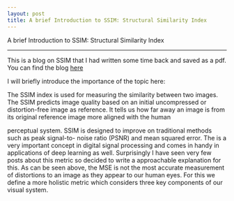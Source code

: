 ```yaml
---
layout: post
title: A brief Introduction to SSIM: Structural Similarity Index
---
```

A brief Introduction to SSIM: Structural Similarity Index

---
This is a blog on SSIM that I had written some time back and saved as a pdf. You can find the blog [here](https://drive.google.com/file/d/1rM3fMJ45F-bVYSz7dL8y1_mBDChIrs8g/view?usp=sharing)

I will briefly introduce the importance of the topic here: 

The SSIM index is used for measuring the similarity between two images. The SSIM
predicts image quality based on an initial uncompressed or distortion-free image as reference. It
tells us how far away an image is from its original reference image more aligned with the human

perceptual system. SSIM is designed to improve on traditional methods such as peak signal-to-
noise ratio (PSNR) and mean squared error. The is a very important concept in digital signal processing and comes in handy in applications of deep learning as well. Surprisingly I have seen
very few posts about this metric so decided to write a approachable explanation for this.
As can be seen above, the MSE is not the most accurate measurement of distortions to an image
as they appear to our human eyes. For this we define a more holistic metric which considers three
key components of our visual system.

